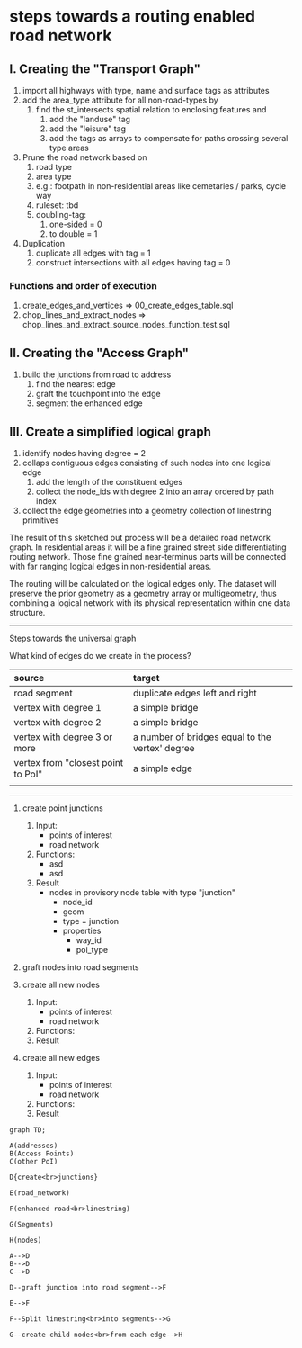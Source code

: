 # steps towards a routing enabled road network

## I. Creating the "Transport Graph"

1. import all highways with type, name and surface tags as attributes
2. add the area_type attribute for all non-road-types by
   1. find the st_intersects spatial relation to enclosing features and
      1. add the "landuse" tag
      2. add the "leisure" tag
      3. add the tags as arrays to compensate for paths crossing several type areas
3. Prune the road network based on 
   1. road type
   2. area type
   3. e.g.: footpath in non-residential areas like cemetaries / parks, cycle way
   4. ruleset: tbd
   5. doubling-tag: 
      1. one-sided = 0
      2. to double = 1
4. Duplication
   1. duplicate all edges with tag = 1
   2. construct intersections with all edges having tag = 0

### Functions and order of execution

1. create_edges_and_vertices     => 00_create_edges_table.sql
2. chop_lines_and_extract_nodes  => chop_lines_and_extract_source_nodes_function_test.sql

## II. Creating the "Access Graph"

1. build the junctions from road to address
   1. find the nearest edge
   2. graft the touchpoint into the edge
   3. segment the enhanced edge

## III. Create a simplified logical graph

1. identify nodes having degree = 2
2. collaps contiguous edges consisting of such nodes into one logical edge
      1. add the length of the constituent edges
      2. collect the node_ids with degree 2 into an array ordered by path index
3. collect the edge geometries into a geometry collection of linestring primitives

The result of this sketched out process will be a detailed road network graph. In residential areas it will be a fine grained street side differentiating routing network. Those fine grained near-terminus parts will be connected with far ranging logical edges in non-residential areas. 

The routing will be calculated on the logical edges only. The dataset will preserve the prior geometry as a geometry array or multigeometry, thus combining a logical network with its physical representation within one data structure.

---

Steps towards the universal graph

What kind of edges do we create in the process?

| source                             | target                                          |
| :--------------------------------- | :---------------------------------------------- |
| road segment                       | duplicate edges left and right                  |
| vertex with degree 1               | a simple bridge                                 |
| vertex with degree 2               | a simple bridge                                 |
| vertex with degree 3 or more       | a number of bridges equal to the vertex' degree |
| vertex from "closest point to PoI" | a simple edge                                   |
|                                    |                                                 |

---


1. create point junctions
   1. Input: 
      - points of interest
      - road network
   2. Functions: 
      - asd
      - asd 
   3. Result
      - nodes in provisory node table with type "junction"
        - node_id
        - geom
        - type = junction
        - properties
          - way_id
          - poi_type

2. graft nodes into road segments
 

3. create all new nodes
   1. Input: 
      - points of interest 
      - road network
   2. Functions: 
   3. Result


4. create all new edges
   1. Input: 
      - points of interest 
      - road network
   2. Functions: 
   3. Result


```mermaid
graph TD;

A(addresses)
B(Access Points)
C(other PoI)

D{create<br>junctions}

E(road_network)

F(enhanced road<br>linestring)

G(Segments)

H(nodes)

A-->D
B-->D
C-->D

D--graft junction into road segment-->F

E-->F

F--Split linestring<br>into segments-->G

G--create child nodes<br>from each edge-->H

````